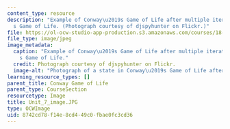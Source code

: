 ```yaml
---
content_type: resource
description: "Example of Conway\u2019s Game of Life after multiple iterations of Conway\u2019\
  s Game of Life. (Photograph courtesy of djspyhunter on Flickr.)"
file: https://ol-ocw-studio-app-production.s3.amazonaws.com/courses/18-s997-introduction-to-matlab-programming-fall-2011/8742cd78f14e8cd449c0fbae0fc3cd36_Unit_7_image.JPG
file_type: image/jpeg
image_metadata:
  caption: "Example of Conway\u2019s Game of Life after multiple iterations of Conway\u2019\
    s Game of Life."
  credit: Photograph courtesy of djspyhunter on Flickr.
  image-alt: "Photograph of a state in Conway\u2019s Game of Life after multiple iterations."
learning_resource_types: []
parent_title: Conway Game of Life
parent_type: CourseSection
resourcetype: Image
title: Unit_7_image.JPG
type: OCWImage
uid: 8742cd78-f14e-8cd4-49c0-fbae0fc3cd36
---
```

